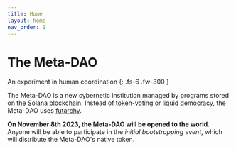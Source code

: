 ```yaml
---
title: Home
layout: home
nav_order: 1
---
```


# The Meta-DAO

An experiment in human coordination
{: .fs-6 .fw-300 }


The Meta-DAO is a new cybernetic institution managed by programs stored
on [the Solana blockchain](https://solana.com/). Instead of 
[token-voting](https://acceleratedcapital.substack.com/i/36799446/ii-token-based-quorum-voting) or
[liquid democracy](https://en.wikipedia.org/wiki/Liquid_democracy#:~:text=The%20concept%20of%20liquid%20democracy,a%20trusted%20person%20or%20party.), 
the Meta-DAO uses [futarchy](https://mason.gmu.edu/~rhanson/futarchy.html).

**On November 8th 2023, the Meta-DAO will be opened to the world**. Anyone will be
able to participate in the *initial bootstrapping event*, which will distribute
the Meta-DAO's native token. 


